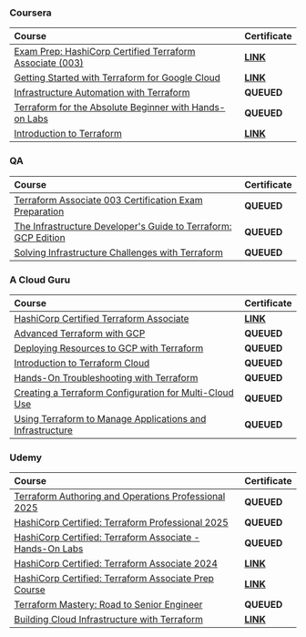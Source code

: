 ### Coursera

<div align="justify">

| Course | Certificate |
| :----- | :----- |
| [Exam Prep: HashiCorp Certified Terraform Associate (003)](https://www.coursera.org/learn/exam-prep-hashicorp-certified-terraform-associate-003) | [**LINK**](https://storage.googleapis.com/github-pdfs-358041/02-01-terraform/01-01-coursera/exam-prep-hashicorp-certified-terraform-associate-003.pdf) |
| [Getting Started with Terraform for Google Cloud](https://www.coursera.org/learn/getting-started-with-terraform-for-google-cloud) | [**LINK**](https://storage.googleapis.com/github-pdfs-358041/02-01-terraform/01-01-coursera/getting-started-with-terraform-for-google-cloud.pdf) |
| [Infrastructure Automation with Terraform](https://www.coursera.org/learn/infrastructure-automation-with-terraform) | **QUEUED** |
| [Terraform for the Absolute Beginner with Hands-on Labs](https://www.coursera.org/learn/terraform-for-the-absolute-beginner) | **QUEUED** |
| [Introduction to Terraform](https://www.coursera.org/learn/codio-terraform) | [**LINK**](https://storage.googleapis.com/github-pdfs-358041/02-01-terraform/01-01-coursera/introduction-to-terraform.pdf) |

</div>

### QA

<div align="justify">

| Course | Certificate |
| :----- | :----- |
| [Terraform Associate 003 Certification Exam Preparation](https://platform.qa.com/learning-paths/terraform-associate-certification-exam-preparation-1-2814/) | **QUEUED** |
| [The Infrastructure Developer's Guide to Terraform: GCP Edition](https://platform.qa.com/learning-paths/terraform-on-gcp-4773/) | **QUEUED** |
| [Solving Infrastructure Challenges with Terraform](https://platform.qa.com/learning-paths/solving-infrastructure-challenges-with-terraform-197/) | **QUEUED** |

</div>

### A Cloud Guru

<div align="justify">

| Course | Certificate |
| :----- | :----- |
| [HashiCorp Certified Terraform Associate](https://learn.acloud.guru/course/hashicorp-certified-terraform-associate-1/dashboard) | [**LINK**](https://storage.googleapis.com/github-pdfs-358041/02-01-terraform/03-01-acloudguru/hashicorp-certified-terraform-associate.pdf) |
| [Advanced Terraform with GCP](https://learn.acloud.guru/course/advanced-terraform-with-gcp/overview) | **QUEUED** |
| [Deploying Resources to GCP with Terraform](https://learn.acloud.guru/course/3078e33a-0a35-433b-a341-a45d3c46bd1d/overview) | **QUEUED** |
| [Introduction to Terraform Cloud](https://learn.acloud.guru/course/fb8cf85c-52a0-4a1d-856e-4f8a14faf9e9/overview) | **QUEUED** |
| [Hands-On Troubleshooting with Terraform](https://learn.acloud.guru/course/hands-on-troubleshooting-with-terraform/overview) | **QUEUED** |
| [Creating a Terraform Configuration for Multi-Cloud Use](https://learn.acloud.guru/course/f9a35a5b-f880-4ad8-b40f-4d49ce66dde6/overview) | **QUEUED** |
| [Using Terraform to Manage Applications and Infrastructure](https://learn.acloud.guru/course/using-terraform-to-manage-applications-and-infrastructure/overview) | **QUEUED** |

</div>

### Udemy

<div align="justify">

| Course | Certificate |
| :----- | :----- |
| [Terraform Authoring and Operations Professional 2025](https://www.udemy.com/course/terraform-authoring-and-operations-professional/) | **QUEUED** |
| [HashiCorp Certified: Terraform Professional 2025](https://www.udemy.com/course/hashicorp-certified-terraform-professional/) | **QUEUED** |
| [HashiCorp Certified: Terraform Associate - Hands-On Labs](https://www.udemy.com/course/terraform-hands-on-labs/) | **QUEUED** |
| [HashiCorp Certified: Terraform Associate 2024](https://www.udemy.com/course/terraform-beginner-to-advanced/) | [**LINK**](https://storage.googleapis.com/github-pdfs-358041/02-01-terraform/04-01-udemy/hashi-corp-certified-terraform-associate-2021.pdf) |
| [HashiCorp Certified: Terraform Associate Prep Course](https://www.udemy.com/course/terraform-associate-prep-course/) | [**LINK**](https://storage.googleapis.com/github-pdfs-358041/02-01-terraform/04-01-udemy/terraform-associate-prep-course-2020.pdf) |
| [Terraform Mastery: Road to Senior Engineer](https://www.udemy.com/course/terraform-mastery-road-to-senior-engineer/) | **QUEUED** |
| [Building Cloud Infrastructure with Terraform](https://www.udemy.com/course/building-cloud-infrastructure-with-terraform/) | [**LINK**](https://storage.googleapis.com/github-pdfs-358041/02-01-terraform/04-01-udemy/building-cloud-infrastructure-with-terraform.pdf) |

</div>
